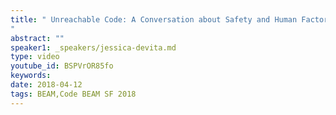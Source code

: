 ```yaml
---
title: " Unreachable Code: A Conversation about Safety and Human Factors - Code BEAM SF
"
abstract: ""
speaker1: _speakers/jessica-devita.md
type: video
youtube_id: BSPVrOR85fo
keywords: 
date: 2018-04-12
tags: BEAM,Code BEAM SF 2018
---
```


